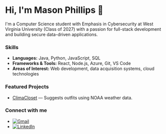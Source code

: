 # Hi, I'm Mason Phillips 👋

I'm a Computer Science student with Emphasis in Cybersecurity at West Virginia University (Class of 2027) with a passion for full-stack development and building secure data-driven applications.

### Skills
- **Languages:** Java, Python, JavaScript, SQL
- **Frameworks & Tools:** React, Node.js, Azure, Git, VS Code
- **Areas of Interest:** Web development, data acquisition systems, cloud technologies

### Featured Projects
- [ClimaCloset](https://github.com/WVU-CS330-2024-08-Group02/ClimaCloset) — Suggests outfits using NOAA weather data.

### Connect with me
- [![Gmail](https://img.icons8.com/color/48/000000/gmail-new.png)](mailto:yourname@gmail.com)
- [![LinkedIn](https://upload.wikimedia.org/wikipedia/commons/8/81/LinkedIn_icon.svg)](https://www.linkedin.com/in/mp4dev)